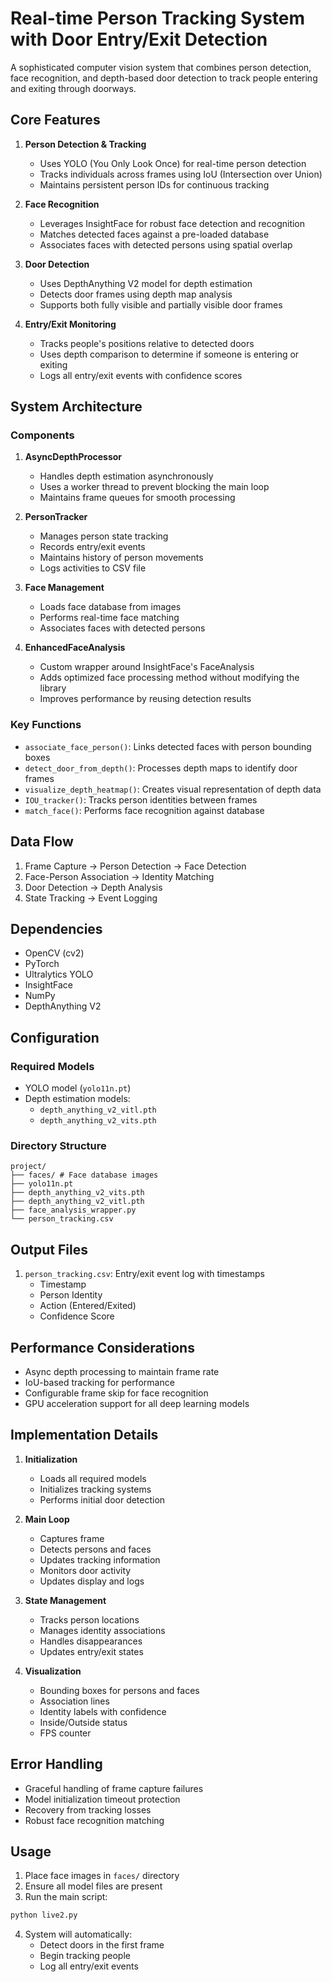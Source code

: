 # Real-time Person Tracking System with Door Entry/Exit Detection

A sophisticated computer vision system that combines person detection, face recognition, and depth-based door detection to track people entering and exiting through doorways.

## Core Features

1. **Person Detection & Tracking**
   - Uses YOLO (You Only Look Once) for real-time person detection
   - Tracks individuals across frames using IoU (Intersection over Union)
   - Maintains persistent person IDs for continuous tracking

2. **Face Recognition**
   - Leverages InsightFace for robust face detection and recognition
   - Matches detected faces against a pre-loaded database
   - Associates faces with detected persons using spatial overlap

3. **Door Detection**
   - Uses DepthAnything V2 model for depth estimation
   - Detects door frames using depth map analysis
   - Supports both fully visible and partially visible door frames

4. **Entry/Exit Monitoring**
   - Tracks people's positions relative to detected doors
   - Uses depth comparison to determine if someone is entering or exiting
   - Logs all entry/exit events with confidence scores

## System Architecture

### Components

1. **AsyncDepthProcessor**
   - Handles depth estimation asynchronously
   - Uses a worker thread to prevent blocking the main loop
   - Maintains frame queues for smooth processing

2. **PersonTracker**
   - Manages person state tracking
   - Records entry/exit events
   - Maintains history of person movements
   - Logs activities to CSV file

3. **Face Management**
   - Loads face database from images
   - Performs real-time face matching
   - Associates faces with detected persons

4. **EnhancedFaceAnalysis**
   - Custom wrapper around InsightFace's FaceAnalysis
   - Adds optimized face processing method without modifying the library
   - Improves performance by reusing detection results

### Key Functions

- `associate_face_person()`: Links detected faces with person bounding boxes
- `detect_door_from_depth()`: Processes depth maps to identify door frames
- `visualize_depth_heatmap()`: Creates visual representation of depth data
- `IOU_tracker()`: Tracks person identities between frames
- `match_face()`: Performs face recognition against database

## Data Flow

1. Frame Capture → Person Detection → Face Detection
2. Face-Person Association → Identity Matching
3. Door Detection → Depth Analysis
4. State Tracking → Event Logging

## Dependencies

- OpenCV (cv2)
- PyTorch
- Ultralytics YOLO
- InsightFace
- NumPy
- DepthAnything V2

## Configuration

### Required Models
- YOLO model (`yolo11n.pt`)
- Depth estimation models:
  - `depth_anything_v2_vitl.pth`
  - `depth_anything_v2_vits.pth`

### Directory Structure
```
project/   
├── faces/ # Face database images  
├── yolo11n.pt  
├── depth_anything_v2_vits.pth  
├── depth_anything_v2_vitl.pth  
├── face_analysis_wrapper.py
└── person_tracking.csv
```


## Output Files

1. `person_tracking.csv`: Entry/exit event log with timestamps
   - Timestamp
   - Person Identity
   - Action (Entered/Exited)
   - Confidence Score

## Performance Considerations

- Async depth processing to maintain frame rate
- IoU-based tracking for performance
- Configurable frame skip for face recognition
- GPU acceleration support for all deep learning models

## Implementation Details

1. **Initialization**
   - Loads all required models
   - Initializes tracking systems
   - Performs initial door detection

2. **Main Loop**
   - Captures frame
   - Detects persons and faces
   - Updates tracking information
   - Monitors door activity
   - Updates display and logs

3. **State Management**
   - Tracks person locations
   - Manages identity associations
   - Handles disappearances
   - Updates entry/exit states

4. **Visualization**
   - Bounding boxes for persons and faces
   - Association lines
   - Identity labels with confidence
   - Inside/Outside status
   - FPS counter

## Error Handling

- Graceful handling of frame capture failures
- Model initialization timeout protection
- Recovery from tracking losses
- Robust face recognition matching

## Usage

1. Place face images in `faces/` directory
2. Ensure all model files are present
3. Run the main script:
```bash
python live2.py
```
4. System will automatically:
    - Detect doors in the first frame
    - Begin tracking people
    - Log all entry/exit events

